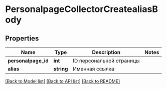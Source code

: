 # PersonalpageCollectorCreatealiasBody

## Properties
Name | Type | Description | Notes
------------ | ------------- | ------------- | -------------
**personalpage_id** | **int** | ID персональной страницы | 
**alias** | **string** | Именная ссылка | 

[[Back to Model list]](../README.md#documentation-for-models) [[Back to API list]](../README.md#documentation-for-api-endpoints) [[Back to README]](../README.md)


